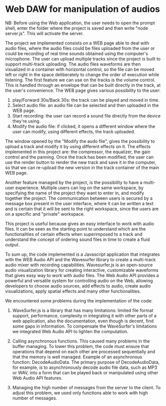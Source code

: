 # Web DAW for manipulation of audios

NB: Before using the Web application, the user needs to open the prompt shell, enter the folder where the project is saved and then write "node server.js". This will activate the server.

The project we implemented consists on a WEB page able to deal with audio files, where the audio files could be files uploaded from the user or could be recording of real time sounds obtained using the computer's microphone. The user can upload multiple tracks since the project is built to support multi-track uploading.
The audio files waveforms are then visualized in a container with horizontal control, so the file can be moved left or right in the space deliberately to change the order of execution while listening. The first feature we can use on the tracks is the volume control. This is handled through an envelope that can be built directly in the track, at the user's convenience. 
The WEB page gives various possibility to the user: 
1) play/Forward 30s/Back 30s: the track can be played and moved in time.
2) Select audio file: an audio file can be selected and then uploaded in the WEB page.
3) Start recording: the user can record a sound file directly from the device they're using.
4) Modify the audio file: if clicked, it opens a different window where the user can modify, using different effects, the track uploaded.

The window opened by the "Modify the audo file", gives the possibility to upload a track and modify it by using different effects on it.
The effects implemented in this project are: the compressor, the equalizer, the gain control and the panning. 
Once the track has been modified, the user can use the render button to render the new track and save it in the computer, so that we can re-upload the new version in the track container of the main WEB page.

Another feature managed by the project, is the possibility to have a multi-user experience. 
Multiple users can log on the same workspace, by specifying the name of the project they want to enter in, and modify together the project. The communication between users is secured by a message box present in the user interface, where it can be written a text and is certain that it will be sent to the right workspace, since the users are on a specific and "private" workspace.

This project is useful because gives an easy interface to work with audio files. It can be seen as the starting point to understand which are the functionalities of certain effects when superimposed to a track and understand the concept of ordering sound files in time to create a fluid output.

To sum up, the code implemented is a Javascript application that integrates with the WEB Audio API and the Wavesurfer library to create a multi-track audio mixer with recording capabilities. 
Wavesurfer.js is an open-source audio visualization library for creating interactive, customizable waveforms that gives easy way to work with audio files.
The Web Audio API provides a powerful and versatile system for controlling audio on the Web, allowing developers to choose audio sources, add effects to audio, create audio visualizations, apply spatial effects and many other functionalities.

We encountered some problems during the implementation of the code:
1) WaveSurfer.js is a library that has many limitations: limited file format support, performance, complexity in integrating it with other parts of a web application, also the documentation, even though is decent, find some gaps in information. To compensate the WaveSurfer's limitations we integrated Web Audio API to lighten the computation.

2) Calling asynchronous functions. This caused many problems in the buffer managing. To lower this problem, the code must ensure that operations that depend on each other are processed sequentially and that the memory is well managed. Example of an asynchronous function: DecodeAudioData. The primary purpose of DecodeAudioData, for example, is to asynchronously decode audio file data, such as MP3 or WAV,  into a form that can be played back or manipulated using other Web Audio API features.

3) Managing the high number of messages from the server to the client. To adjust this problem, we used only functions able to work with high number of messages.
